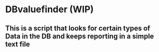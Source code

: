 # DBvaluefinder (WIP)
## This is a script that looks for certain types of Data in the DB and keeps reporting in a simple text file
